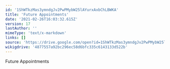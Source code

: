 ```yaml
---
id: '1ShWTkzMas3ymndgJv2PwPMybW25lAYurxAxbChLBWKA'
title: 'Future Appointments'
date: '2021-02-26T16:03:32.615Z'
version: 17
lastAuthor: ''
mimeType: 'text/x-markdown'
links: []
source: 'https://drive.google.com/open?id=1ShWTkzMas3ymndgJv2PwPMybW25lAYurxAxbChLBWKA'
wikigdrive: '4877557a92bc296ec58d6bfc335c6143133d522b'
---
```

Future Appointments
